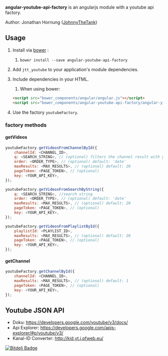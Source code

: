 **angular-youtube-api-factory** is an angularjs module with a youtube api factory.

Author: Jonathan Hornung ([JohnnyTheTank](https://github.com/JohnnyTheTank))

## Usage

1. Install via [bower](http://bower.io/) :
    1. `bower install --save angular-youtube-api-factory`
2. Add `jtt_youtube` to your application's module dependencies.
3. Include dependencies in your HTML.
    1. When using bower:

    ```html
    <script src="bower_components/angular/angular.js"></script>
    <script src="bower_components/angular-youtube-api-factory/angular-youtube-api-factory.js"></script>
    ```

4. Use the factory `youtubeFactory`.


### factory methods

#### getVideos


```js
youtubeFactory.getVideosFromChannelById({
    channelId: <CHANNEL_ID>,
    q: <SEARCH_STRING>, // (optional) filters the channel result with your search string
    order: <ORDER_TYPE>, // (optional) default: 'date'
    maxResults: <MAX_RESULTS>, // (optional) default: 20
    pageToken: <PAGE_TOKEN>, // (optional)
    key: <YOUR_API_KEY>,
});
```
```js
youtubeFactory.getVideosFromSearchByString({
    q: <SEARCH_STRING>, //search string
    order: <ORDER_TYPE>, // (optional) default: 'date'
    maxResults: <MAX_RESULTS>, // (optional) default: 20
    pageToken: <PAGE_TOKEN>, // (optional)
    key: <YOUR_API_KEY>,
});
```

```js
youtubeFactory.getVideosFromPlaylistById({
    playlistId: <PLAYLIST_ID>,
    maxResults: <MAX_RESULTS>, // (optional) default: 20
    pageToken: <PAGE_TOKEN>, // (optional)
    key: <YOUR_API_KEY>,
});
```


#### getChannel
```js
youtubeFactory.getChannelById({
    channelId: <CHANNEL_ID>,
    maxResults: <MAX_RESULTS>, // (optional) default: 1
    pageToken: <PAGE_TOKEN>, // (optional)
    key: <YOUR_API_KEY>,
});
```


## Youtube JSON API

* Doku: https://developers.google.com/youtube/v3/docs/
* Api Explorer: https://developers.google.com/apis-explorer/#p/youtube/v3/
* Kanal-ID Converter: http://kid.yt.j.pfweb.eu/



[![Bitdeli Badge](https://d2weczhvl823v0.cloudfront.net/JohnnyTheTank/angular-youtube-api-factory/trend.png)](https://bitdeli.com/free "Bitdeli Badge")

